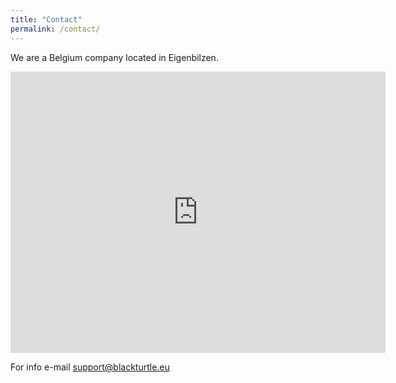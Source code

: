 ```yaml
---
title: "Contact"
permalink: /contact/
---
```


We are a Belgium company located in Eigenbilzen.

<iframe src="https://www.google.com/maps/embed?pb=!1m18!1m12!1m3!1d2517.515628572641!2d5.570667315866586!3d50.87716636440636!2m3!1f0!2f0!3f0!3m2!1i1024!2i768!4f13.1!3m3!1m2!1s0x47c0e77ca4b184ad%3A0x492524623fd78d42!2sBlackTurtle%20BVBA!5e0!3m2!1sen!2sbe!4v1591711085638!5m2!1sen!2sbe" width="600" height="450" frameborder="0" style="border:0;" allowfullscreen="" aria-hidden="false" tabindex="0"></iframe>

For info e-mail support@blackturtle.eu
